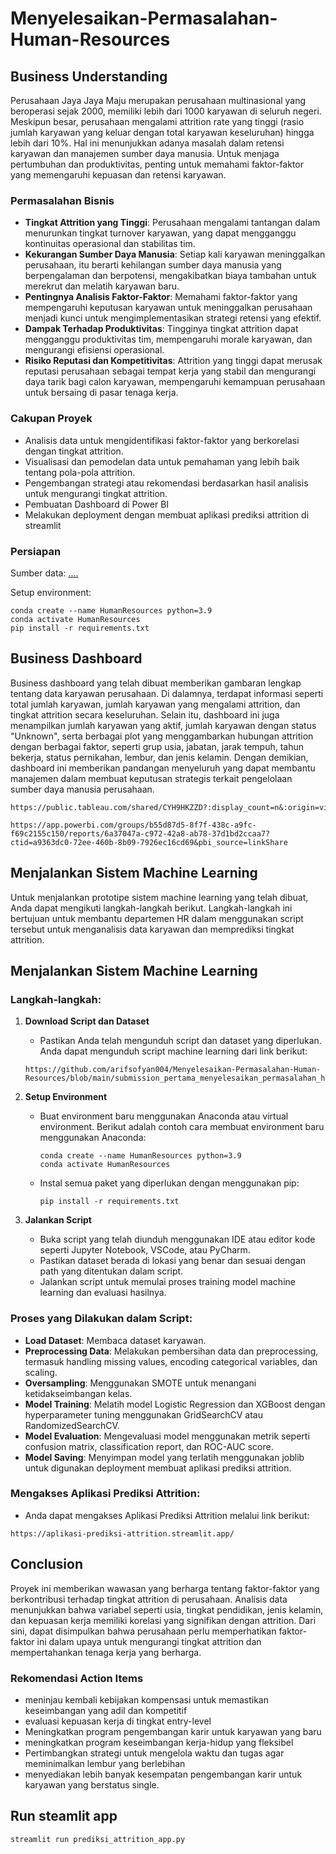 # Menyelesaikan-Permasalahan-Human-Resources

## Business Understanding
Perusahaan Jaya Jaya Maju merupakan perusahaan multinasional yang beroperasi sejak 2000, memiliki lebih dari 1000 karyawan di seluruh negeri. Meskipun besar, perusahaan mengalami attrition rate yang tinggi (rasio jumlah karyawan yang keluar dengan total karyawan keseluruhan) hingga lebih dari 10%. Hal ini menunjukkan adanya masalah dalam retensi karyawan dan manajemen sumber daya manusia. Untuk menjaga pertumbuhan dan produktivitas, penting untuk memahami faktor-faktor yang memengaruhi kepuasan dan retensi karyawan.

### Permasalahan Bisnis
- **Tingkat Attrition yang Tinggi**: Perusahaan mengalami tantangan dalam menurunkan tingkat turnover karyawan, yang dapat mengganggu kontinuitas operasional dan stabilitas tim.
- **Kekurangan Sumber Daya Manusia**: Setiap kali karyawan meninggalkan perusahaan, itu berarti kehilangan sumber daya manusia yang berpengalaman dan berpotensi, mengakibatkan biaya tambahan untuk merekrut dan melatih karyawan baru.
- **Pentingnya Analisis Faktor-Faktor**: Memahami faktor-faktor yang mempengaruhi keputusan karyawan untuk meninggalkan perusahaan menjadi kunci untuk mengimplementasikan strategi retensi yang efektif.
- **Dampak Terhadap Produktivitas**: Tingginya tingkat attrition dapat mengganggu produktivitas tim, mempengaruhi morale karyawan, dan mengurangi efisiensi operasional.
- **Risiko Reputasi dan Kompetitivitas**: Attrition yang tinggi dapat merusak reputasi perusahaan sebagai tempat kerja yang stabil dan mengurangi daya tarik bagi calon karyawan, mempengaruhi kemampuan perusahaan untuk bersaing di pasar tenaga kerja.

### Cakupan Proyek
- Analisis data untuk mengidentifikasi faktor-faktor yang berkorelasi dengan tingkat attrition.
- Visualisasi dan pemodelan data untuk pemahaman yang lebih baik tentang pola-pola attrition.
- Pengembangan strategi atau rekomendasi berdasarkan hasil analisis untuk mengurangi tingkat attrition.
- Pembuatan Dashboard di Power BI
- Melakukan deployment dengan membuat aplikasi prediksi attrition di streamlit

### Persiapan

Sumber data: [....](https://github.com/dicodingacademy/dicoding_dataset/tree/main/employee)

Setup environment:
```
conda create --name HumanResources python=3.9
conda activate HumanResources
pip install -r requirements.txt
```

## Business Dashboard
Business dashboard yang telah dibuat memberikan gambaran lengkap tentang data karyawan perusahaan. Di dalamnya, terdapat informasi  seperti total jumlah karyawan, jumlah karyawan yang mengalami attrition, dan tingkat attrition secara keseluruhan. Selain itu, dashboard ini juga menampilkan jumlah karyawan yang aktif, jumlah karyawan dengan status "Unknown", serta berbagai plot yang menggambarkan hubungan attrition dengan berbagai faktor, seperti grup usia, jabatan, jarak tempuh, tahun bekerja, status pernikahan, lembur, dan jenis kelamin. Dengan demikian, dashboard ini memberikan pandangan menyeluruh yang dapat membantu manajemen dalam membuat keputusan strategis terkait pengelolaan sumber daya manusia perusahaan.

```
https://public.tableau.com/shared/CYH9HKZZD?:display_count=n&:origin=viz_share_link
```

```
https://app.powerbi.com/groups/b55d87d5-8f7f-438c-a9fc-f69c2155c150/reports/6a37047a-c972-42a8-ab78-37d1bd2ccaa7?ctid=a9363dc0-72ee-460b-8b09-7926ec16cd69&pbi_source=linkShare
```

## Menjalankan Sistem Machine Learning

Untuk menjalankan prototipe sistem machine learning yang telah dibuat, Anda dapat mengikuti langkah-langkah berikut. Langkah-langkah ini bertujuan untuk membantu departemen HR dalam menggunakan script tersebut untuk menganalisis data karyawan dan memprediksi tingkat attrition.

## Menjalankan Sistem Machine Learning

### Langkah-langkah:

1. **Download Script dan Dataset**
   - Pastikan Anda telah mengunduh script dan dataset yang diperlukan. Anda dapat mengunduh script machine learning dari link berikut:
   ```
   https://github.com/arifsofyan004/Menyelesaikan-Permasalahan-Human-Resources/blob/main/submission_pertama_menyelesaikan_permasalahan_human_resources.py
   ```

2. **Setup Environment**
   - Buat environment baru menggunakan Anaconda atau virtual environment. Berikut adalah contoh cara membuat environment baru menggunakan Anaconda:
     ```
     conda create --name HumanResources python=3.9
     conda activate HumanResources
     ```
   - Instal semua paket yang diperlukan dengan menggunakan pip:
     ```
     pip install -r requirements.txt
     ```

3. **Jalankan Script**
   - Buka script yang telah diunduh menggunakan IDE atau editor kode seperti Jupyter Notebook, VSCode, atau PyCharm.
   - Pastikan dataset berada di lokasi yang benar dan sesuai dengan path yang ditentukan dalam script.
   - Jalankan script untuk memulai proses training model machine learning dan evaluasi hasilnya.

### Proses yang Dilakukan dalam Script:
- **Load Dataset**: Membaca dataset karyawan.
- **Preprocessing Data**: Melakukan pembersihan data dan preprocessing, termasuk handling missing values, encoding categorical variables, dan scaling.
- **Oversampling**: Menggunakan SMOTE untuk menangani ketidakseimbangan kelas.
- **Model Training**: Melatih model Logistic Regression dan XGBoost dengan hyperparameter tuning menggunakan GridSearchCV atau RandomizedSearchCV.
- **Model Evaluation**: Mengevaluasi model menggunakan metrik seperti confusion matrix, classification report, dan ROC-AUC score.
- **Model Saving**: Menyimpan model yang terlatih menggunakan joblib untuk digunakan deployment membuat aplikasi prediksi attrition.

### Mengakses Aplikasi Prediksi Attrition:
- Anda dapat mengakses Aplikasi Prediksi Attrition melalui link berikut:
```
https://aplikasi-prediksi-attrition.streamlit.app/
```

## Conclusion
Proyek ini memberikan wawasan yang berharga tentang faktor-faktor yang berkontribusi terhadap tingkat attrition di perusahaan. Analisis data menunjukkan bahwa variabel seperti usia, tingkat pendidikan, jenis kelamin, dan kepuasan kerja memiliki korelasi yang signifikan dengan attrition. Dari sini, dapat disimpulkan bahwa perusahaan perlu memperhatikan faktor-faktor ini dalam upaya untuk mengurangi tingkat attrition dan mempertahankan tenaga kerja yang berharga.

### Rekomendasi Action Items
- meninjau kembali kebijakan kompensasi untuk memastikan keseimbangan yang adil dan kompetitif
- evaluasi kepuasan kerja di tingkat entry-level 
- Meningkatkan program pengembangan karir untuk karyawan yang baru 
- meningkatkan program keseimbangan kerja-hidup yang fleksibel
- Pertimbangkan strategi untuk mengelola waktu dan tugas agar meminimalkan lembur yang berlebihan
- menyediakan lebih banyak kesempatan pengembangan karir untuk karyawan yang berstatus single.

## Run steamlit app
```
streamlit run prediksi_attrition_app.py
```
